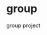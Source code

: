 # group
group project

<!-- Dave adding a README to your group project file as a test for collaborating --!>
